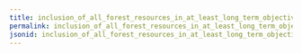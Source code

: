 ```yaml
---
title: inclusion_of_all_forest_resources_in_at_least_long_term_objectives_of_forest_management_plan_fmp
permalink: inclusion_of_all_forest_resources_in_at_least_long_term_objectives_of_forest_management_plan_fmp.html
jsonid: inclusion_of_all_forest_resources_in_at_least_long_term_objectives_of_forest_management_plan_fmp
---
```

